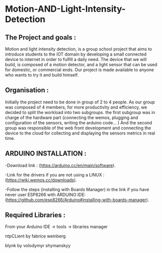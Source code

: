 # Motion-AND-Light-Intensity-Detection

## The Project and goals :

Motion and light intensity detection, is a group school project that aims to introduce students to the IOT domain by developing a small connected device to internet in order to fulfill a daily need. The device that we will build, is composed of a motion detector, and a light sensor that can be used for domestic, or commercial ends. Our project is made available to anyone who wants to try it and build himself.

## Organisation :

Initially the project need to be done in group of 2 to 4 people. As our group was composed of 4 members, for more productivity and efficiency, we decided to split the workload into two subgroups. the first subgroup was in charge of the hardware part (connecting the wemos, plugging and configuration of the sensors, writing the arduino code... )
And the second group was responsible of the web front development and connecting the device to the cloud for collecting and displaying the sensors metrics in real time.

## ARDUINO INSTALLATION :
-Download link : (https://arduino.cc/en/main/software).

-Link for the drivers if you are not using a LINUX : (https://wiki.wemos.cc/downloads).

-Follow the steps (installing with Boards Manager) in the link if you have never user ESP8266 with ARDUINO IDE: (https://github.com/esp8266/Arduino#installing-with-boards-manager).

## Required Libraries :
From your Arduino IDE -> tools -> libraries manager

ntpCLient by fabrice weinberg

blynk by volodymyr shymanskyy
